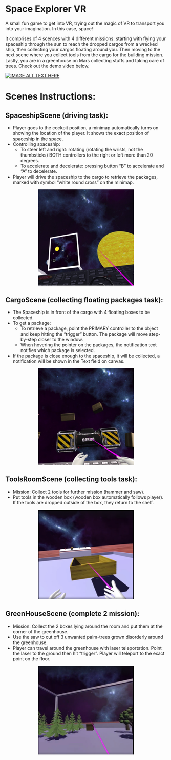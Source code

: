 # Space Explorer VR  
A small fun game to get into VR, trying out the magic of VR to transport you into your imagination. In this case, space!

It comprises of 4 scences with 4 different missions: starting with flying your spaceship through the sun to reach the dropped cargos from a wrecked ship, then collecting your cargos floating around you. Then moving to the next scene where you collect tools from the cargo for the building mission. Lastly, you are in a greenhouse on Mars collecting stuffs and taking care of trees. Check out the demo video below.


[![IMAGE ALT TEXT HERE]()](https://www.youtube.com/watch?v=aW6i9LRc9jQ&t)


# Scenes Instructions:
## SpaceshipScene (driving task):
- Player goes to the cockpit position, a minimap automatically turns on showing the location of the player. It shows the exact position of spaceship in the space.
- Controlling spaceship:
  - To steer left and right: rotating (rotating the wrists, not the thumbsticks) BOTH controllers to the right or left more than 20 degrees.
  - To accelerate and decelerate: pressing button “B” to accelerate and “A” to decelerate. 
- Player will drive the spaceship to the cargo to retrieve the packages, marked with symbol “white round cross” on the minimap.
<p align="center">
  <img width="300" src="images/mission1.png">
</p>


## CargoScene (collecting floating packages task):
- The Spaceship is in front of the cargo with 4 floating boxes to be collected. 
- To get a package:
  - To retrieve a package, point the PRIMARY controller to the object and keep hitting the “trigger” button. The package will move step-by-step closer to the window. 
  - When hovering the pointer on the packages, the notification text notifies which package is selected.
- If the package is close enough to the spaceship, it will be collected, a notification will be shown in the Text field on canvas.
<p align="center">
  <img width="300" src="images/mission2.png">
</p>



## ToolsRoomScene (collecting tools task):
- Mission: Collect 2 tools for further mission (hammer and saw).
- Put tools in the wooden box (wooden box automatically follows player). If the tools are dropped outside of the box, they return to the shelf.
<p align="center">
  <img width="300" src="images/mission3.png">
</p>



## GreenHouseScene (complete 2 mission):
- Mission: 
Collect the 2 boxes lying around the room and put them at the corner of the greenhouse.
- Use the saw to cut off 3 unwanted palm-trees grown disorderly around the greenhouse. 
- Player can travel around the greenhouse with laser teleportation. Point the laser to the ground then hit “trigger”. Player will teleport to the exact point on the floor.
<p align="center">
  <img width="300" src="images/mission4.png">
</p>


